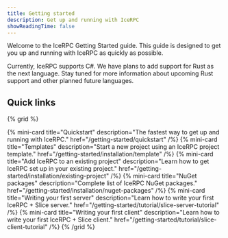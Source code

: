 ```yaml
---
title: Getting started
description: Get up and running with IceRPC
showReadingTime: false
---
```


Welcome to the IceRPC Getting Started guide. This guide is designed to get you up and running with IceRPC as quickly as
possible.

Currently, IceRPC supports C#. We have plans to add support for Rust as the next language. Stay tuned for more
information about upcoming Rust support and other planned future languages.

## Quick links

{% grid %}

{% mini-card
   title="Quickstart"
   description="The fastest way to get up and running with IceRPC."
   href="/getting-started/quickstart" /%}
{% mini-card
   title="Templates"
   description="Start a new project using an IceRPC project template."
   href="/getting-started/installation/template" /%}
{% mini-card
   title="Add IceRPC to an existing project"
   description="Learn how to get IceRPC set up in your existing project."
   href="/getting-started/installation/existing-project" /%}
{% mini-card
   title="NuGet packages"
   description="Complete list of IceRPC NuGet packages."
   href="/getting-started/installation/nuget-packages" /%}
{% mini-card
   title="Writing your first server"
   description="Learn how to write your first IceRPC + Slice server."
   href="/getting-started/tutorial/slice-server-tutorial" /%}
{% mini-card
   title="Writing your first client"
   description="Learn how to write your first IceRPC + Slice client."
   href="/getting-started/tutorial/slice-client-tutorial" /%}
{% /grid %}
